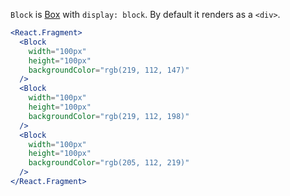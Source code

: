 `Block` is [Box](../Box/Box.md) with `display: block`. By default it renders as a `<div>`.

```jsx
<React.Fragment>
  <Block
    width="100px"
    height="100px"
    backgroundColor="rgb(219, 112, 147)"
  />
  <Block
    width="100px"
    height="100px"
    backgroundColor="rgb(219, 112, 198)"
  />
  <Block
    width="100px"
    height="100px"
    backgroundColor="rgb(205, 112, 219)"
  />
</React.Fragment>
```
